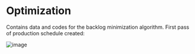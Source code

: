 # Optimization
Contains data and codes for the backlog minimization algorithm. First pass of production schedule created:

![image](https://user-images.githubusercontent.com/38552185/119752856-8f8e5e80-be52-11eb-9517-32c3aa7e0d57.png)

